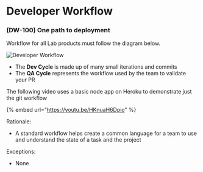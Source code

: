 # Developer Workflow

### \(DW-100\) One path to deployment

Workflow for all Lab products must follow the diagram below.

![Developer Workflow](https://www.lucidchart.com/publicSegments/view/8153b4d4-ca44-4614-8b91-b8604484c97f/image.png)

* The **Dev Cycle** is made up of many small iterations and commits
* The **QA Cycle** represents the workflow used by the team to validate your PR

The following video uses a basic node app on Heroku to demonstrate just the git workflow

{% embed url="https://youtu.be/HKnuaH6Dpio" %}

Rationale:

* A standard workflow helps create a common language for a team to use and understand the state of a task and the project

Exceptions:

* None

